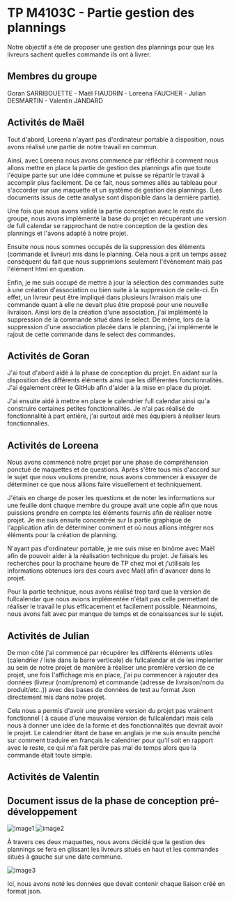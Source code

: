 # TP M4103C - Partie gestion des plannings

Notre objectif a été de proposer une gestion des plannings pour que les livreurs sachent quelles commande ils ont à livrer.

## Membres du groupe

Goran SARRIBOUETTE - Maël FIAUDRIN - Loreena FAUCHER - Julian DESMARTIN - Valentin JANDARD

## Activités de Maël

Tout d'abord, Loreena n'ayant pas d'ordinateur portable à disposition, nous avons réalisé une partie de notre travail en commun.

Ainsi, avec Loreena nous avons commencé par réfléchir à comment nous allons mettre en place la partie de gestion des plannings afin que toute l'équipe parte sur une idée commune et puisse se répartir le travail à accomplir plus facilement. De ce fait, nous sommes allés au tableau pour s'accorder sur une maquette et un système de gestion des plannings. (Les documents issus de cette analyse sont disponible dans la dernière partie).

Une fois que nous avons validé la partie conception avec le reste du groupe, nous avons implémenté la base du projet en récupérant une version de full calendar se rapprochant de notre conception de la gestion des plannings et l'avons adapté à notre projet.

Ensuite nous nous sommes occupés de la suppression des éléments (commande et livreur)  mis dans le planning. Cela nous a prit un temps assez conséquent du fait que nous supprimions seulement l'évènement mais pas l'élément html en question.

Enfin, je me suis occupé de mettre à jour la sélection des commandes suite à une création d'association ou bien suite à la suppression de celle-ci. En effet, un livreur peut être impliqué dans plusieurs livraison mais une commande quant à elle ne devait plus être proposé pour une nouvelle livraison. Ainsi lors de la création d'une association, j'ai implémenté la suppression de la commande situé dans le select. De même, lors de la suppression d'une association placée dans le planning, j'ai implémenté le rajout de cette commande dans le select des commandes.

## Activités de Goran

  J'ai tout d'abord aidé à la phase de conception du projet. En aidant sur la disposition des différents éléments ainsi que les différentes fonctionnalités. J'ai également créer le GitHub afin d'aider à la mise en place du projet.
  
  J'ai ensuite aidé à mettre en place le calendrier full calendar ainsi qu'a construire certaines petites fonctionnalités. Je n'ai pas réalisé de fonctionnalité à part entière, j'ai surtout aidé mes équipiers à réaliser leurs fonctionnaliés. 

## Activités de Loreena

Nous avons commencé notre projet par une phase de compréhension ponctué de maquettes et de questions. Après s'être tous mis d'accord sur le sujet que nous voulions prendre, nous avons commencer à essayer de déterminer ce que nous allions faire visuellement et techniquement.

  J'étais en charge de poser les questions et de noter les informations sur une feuille dont chaque membre du groupe avait une copie afin que nous puissions prendre en compte les éléments fournis afin de réaliser notre projet. Je me suis ensuite concentrée sur la partie graphique de l'application afin de déterminer comment et où nous allions intégrer nos éléments pour la création de planning.

  N'ayant pas d'ordinateur portable, je me suis mise en binôme avec Maël afin de pouvoir aider à la réalisation technique du projet. Je faisais les recherches pour la prochaine heure de TP chez moi et j'utilisais les informations obtenues lors des cours avec Maël afin d'avancer dans le projet.

  Pour la partie technique, nous avons réalisé trop tard que la version de fullcalendar que nous avions implémentée n'était pas celle permettant de réaliser le travail le plus efficacement et facilement possible. Néanmoins, nous avons fait avec par manque de temps et de conaissances sur le sujet.

## Activités de Julian

  De mon côté j'ai commencé par récupérer les différents éléments utiles (calendrier / liste dans la barre verticale) de fullcalendar et de les implenter au sein de notre projet de manière à réaliser une première version de ce projet, une fois l'affichage mis en place, j'ai pu commencer à rajouter des données (livreur (nom/prenom) et commande (adresse de livraison/nom du produit/etc..)) avec des bases de données de test au format Json directement mis dans notre projet.

  Cela nous a permis d'avoir une première version du projet pas vraiment fonctionnel ( à cause d'une mauvaise version de fullcalendar) mais cela nous à donner une idée de la forme et des fonctionnalités que devrait avoir le projet. Le calendrier étant de base en anglais je me suis ensuite penché sur comment traduire en français le calendrier pour qu'il soit en rapport avec le reste, ce qui m'a fait perdre pas mal de temps alors que la commande était toute simple.

## Activités de Valentin



## Document issus de la phase de conception pré-développement

![image1](https://github.com/Oydrey/TP-M4103C/blob/master/image/IMG_20200207_150032.jpg)
![image2](https://github.com/Oydrey/TP-M4103C/blob/master/image/IMG_20200207_150051.jpg)

À travers ces deux maquettes, nous avons décidé que la gestion des plannings se fera en glissant les livreurs situés en haut et les commandes situés à gauche sur une date commune.

![image3](https://github.com/Oydrey/TP-M4103C/blob/master/image/JPEG_20200331_162401.jpg)

 Ici, nous avons noté les données que devait contenir chaque liaison créé en format json.
